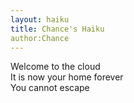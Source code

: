 ```yaml
---
layout: haiku
title: Chance's Haiku
author:Chance
---
```


Welcome to the cloud<br>
It is now your home forever<br>
You cannot escape<br>
